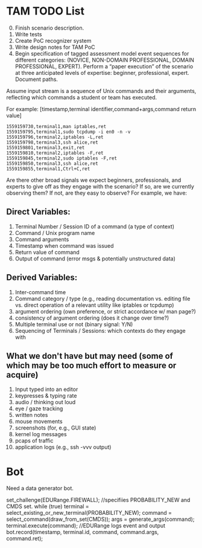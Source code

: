 # TAM TODO List

0. Finish scenario description.
1. Write tests
2. Create PoC recognizer system
3. Write design notes for TAM PoC
4. Begin specification of tagged assessment model event sequences for different categories: 
(NOVICE, NON-DOMAIN PROFESSIONAL, DOMAIN PROFESSIONAL, EXPERT). Perform a “paper execution” of the scenario at three anticipated levels of expertise: beginner, professional, expert. Document paths.

Assume input stream is a sequence of Unix 
commands and their arguments, reflecting which 
commands a student or team has executed.

For example:
[timestamp,terminal identifier,command+args,command return value]

```
1559159730,terminal1,man iptables,ret
1559159795,terminal1,sudo tcpdump -i en0 -n -v
1559159796,terminal2,iptables -L,ret
1559159798,terminal3,ssh alice,ret
1559159801,terminal3,exit,ret
1559159810,terminal2,iptables -F,ret
1559159845,terminal2,sudo iptables -F,ret
1559159850,terminal3,ssh alice,ret
1559159855,terminal1,Ctrl+C,ret
```

Are there other broad signals we expect beginners, professionals, and experts to give off as they engage with the scenario? If so, are we currently observing them? If not, are they easy to observe? For example, we have:

## Direct Variables:

1. Terminal Number / Session ID of a command (a type of context)
2. Command / Unix program name
3. Command arguments
4. Timestamp when command was issued
5. Return value of command
6. Output of command (error msgs & potentially unstructured data)

## Derived Variables:

1. Inter-command time
2. Command category / type (e.g., reading documentation vs. editing file vs. direct operation of a relevant utility like iptables or tcpdump)
3. argument ordering (own preference, or strict accordance w/ man page?)
4. consistency of argument ordering (does it change over time?)
5. Multiple terminal use or not (binary signal: Y/N)
6. Sequencing of Terminals / Sessions: which contexts do they engage with

## What we don't have but may need (some of which may be too much effort to measure or acquire)

1. Input typed into an editor
2. keypresses & typing rate
3. audio / thinking out loud
4. eye / gaze tracking
5. written notes
6. mouse movements
7. screenshots (for, e.g., GUI state)
8. kernel log messages
9. pcaps of traffic
10. application logs (e.g., ssh -vvv output)


# Bot

Need a data generator bot.

>>>
set_challenge(EDURange.FIREWALL); //specifiies PROBABILITY_NEW and CMDS set.
while (true)
   terminal = select_existing_or_new_terminal(PROBABILITY_NEW);
   command = select_command(draw_from_set(CMDS));
   args = generate_args(command);
   terminal.execute(command); //EDURange logs event and output
   bot.record(timestamp, terminal.id, command, command.args, command.ret);
>>>
